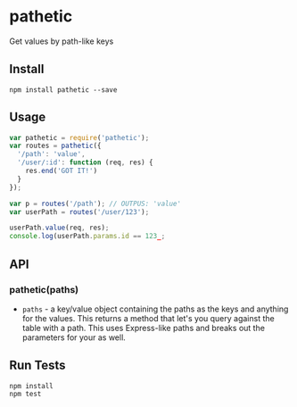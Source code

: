 # pathetic

Get values by path-like keys

## Install

```
npm install pathetic --save
```

## Usage

```js
var pathetic = require('pathetic');
var routes = pathetic({
  '/path': 'value',
  '/user/:id': function (req, res) {
    res.end('GOT IT!')
  }
});

var p = routes('/path'); // OUTPUS: 'value'
var userPath = routes('/user/123');

userPath.value(req, res);
console.log(userPath.params.id == 123_;
```

## API

### pathetic(paths)

* `paths` - a key/value object containing the paths as the keys and anything for the values. This returns a method that let's you query against the table with a path. This uses Express-like paths and breaks out the parameters for your as well.


## Run Tests

```
npm install
npm test
```